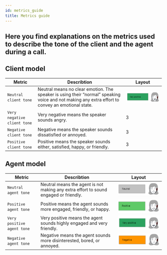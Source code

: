 ```yaml
---
id: metrics_guide
title: Metrics guide 
---
```

Here you find explanations on the metrics used to describe the tone of the client and the agent during a call. 
---


## Client model


| Metric | Describtion      |   Layout   |
| -------- | --------- | ---------- |
| `Neutral client tone` | Neutral means no clear emotion. The speaker is using their “normal” speaking voice and not making any extra effort to convey an emotional state. |  ![img](../static/img/very_positive_agent.png)  |
| `Very negative client tone`        | Very negative means the speaker sounds angry.        | 3          |
| `Negative client tone`        | Negative means the speaker sounds dissatisfied or annoyed.         | 3          |
| `Positive client tone`        | Positive means the speaker sounds either, satisfied, happy, or friendly.        | 3          |

## Agent model

| Metric | Describtion      |   Layout   |
| -------- | --------- | ---------- |
| `Neutral agent tone` | Neutral means the agent is not making any extra effort to sound engaged or friendly. |  ![img](../static/img/neutral_agent.png)  |
| `Positive agent tone`        | Positive means the agent sounds more engaged, friendly, or happy.        | ![img](../static/img/positive_agent.png)          |
| `Very positive agent tone`        | Very positive means the agent sounds highly engaged and very friendly.        | ![img](../static/img/very_positive_agent.png)          |
| `Negative agent tone`        | Negative means the agent sounds more disinterested, bored, or annoyed.       | ![img](../static/img/negative_agent.png)          |






